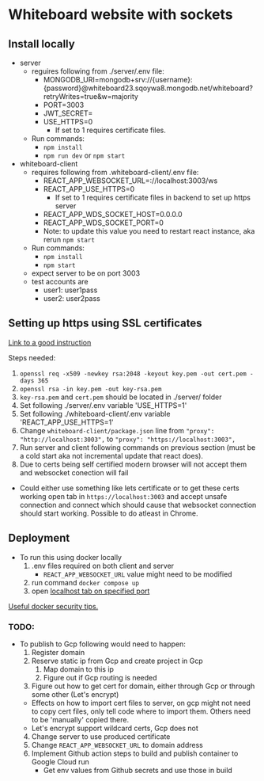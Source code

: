 # Whiteboard website with sockets

## Install locally

* server
  - reguires following from ./server/.env file:
    - MONGODB_URI=mongodb+srv://{username}:{password}@whiteboard23.sqoywa8.mongodb.net/whiteboard?retryWrites=true&w=majority
    - PORT=3003
    - JWT_SECRET=
    - USE_HTTPS=0
      - If set to 1 requires certificate files.
  - Run commands:
    - `npm install`
    - `npm run dev` or `npm start`
* whiteboard-client
  - requires following from .whiteboard-client/.env file:
    - REACT_APP_WEBSOCKET_URL=://localhost:3003/ws
    - REACT_APP_USE_HTTPS=0
      - If set to 1 requires certificate files in backend to set up https server
    - REACT_APP_WDS_SOCKET_HOST=0.0.0.0
    - REACT_APP_WDS_SOCKET_PORT=0
    - Note: to update this value you need to restart react instance, aka rerun `npm start`
  - Run commands:
    - `npm install`
    - `npm start`
  - expect server to be on port 3003
  - test accounts are 
    - user1: user1pass
    - user2: user2pass

## Setting up https using SSL certificates

[Link to a good instruction](https://medium.com/developer-rants/implementing-https-and-wss-support-in-express-with-typescript-of-course-f36006c77bab)

Steps needed:
1. `openssl req -x509 -newkey rsa:2048 -keyout key.pem -out cert.pem -days 365`
2. `openssl rsa -in key.pem -out key-rsa.pem`
3. `key-rsa.pem` and `cert.pem` should be located in ./server/ folder
4. Set following ./server/.env variable 'USE_HTTPS=1'
5. Set following ./whiteboard-client/.env variable 'REACT_APP_USE_HTTPS=1'
6. Change `whiteboard-client/package.json` line from `"proxy": "http://localhost:3003",` to `"proxy": "https://localhost:3003",`
7. Run server and client following commands on previous section (must be a cold start aka not incremental update that react does).
8. Due to certs being self certified modern browser will not accept them and websocket conection will fail
  - Could either use something like lets certificate or to get these certs working open tab in `https://localhost:3003` and accept unsafe connection and connect which should cause that websocket connection should start working. Possible to do atleast in Chrome.

## Deployment

- To run this using docker locally
  1. .env files required on both client and server
     - `REACT_APP_WEBSOCKET_URL` value might need to be modified
  2. run command `docker compose up`
  3. open [localhost tab on specified port](http://localhost:3003)

[Useful docker security tips.](https://snyk.io/blog/10-best-practices-to-containerize-nodejs-web-applications-with-docker/)

### TODO:
* To publish to Gcp following would need to happen:
  1. Register domain
  2. Reserve static ip from Gcp and create project in Gcp
     1. Map domain to this ip
     2. Figure out if Gcp routing is needed
  3. Figure out how to get cert for domain, either through Gcp or through some other (Let's encrypt)
    * Effects on how to import cert files to server, on gcp might not need to copy cert files, only tell code where to import them. Others need to be 'manually' copied there.
    * Let's encrypt support wildcard certs, Gcp does not
  4. Change server to use produced certificate
  5. Change `REACT_APP_WEBSOCKET_URL` to domain address
  6. Implement Github action steps to build and publish container to Google Cloud run
     * Get env values from Github secrets and use those in build
